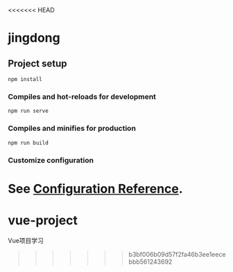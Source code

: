 <<<<<<< HEAD
# jingdong

## Project setup
```
npm install
```

### Compiles and hot-reloads for development
```
npm run serve
```

### Compiles and minifies for production
```
npm run build
```

### Customize configuration
See [Configuration Reference](https://cli.vuejs.org/config/).
=======
# vue-project
Vue项目学习
>>>>>>> b3bf006b09d57f2fa46b3ee1eecebbb561243692
